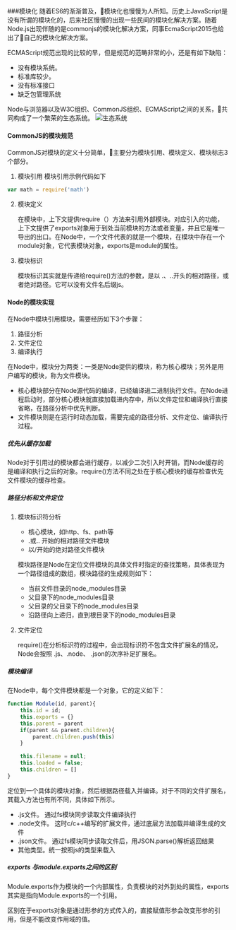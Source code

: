 ###模块化
随着ES6的渐渐普及，模块化也慢慢为人所知。历史上JavaScript是没有所谓的模块化的，后来社区慢慢的出现一些民间的模块化解决方案。随着Node.js出现伴随的是commonjs的模块化解决方案，同事EcmaScript2015也给出了自己的模块化解决方案。

ECMAScript规范出现的比较的早，但是规范的范畴非常的小，还是有如下缺陷：
- 没有模块系统。
- 标准库较少。
- 没有标准接口
- 缺乏包管理系统

Node与浏览器以及W3C组织、CommonJS组织、ECMAScript之间的关系，共同构成了一个繁荣的生态系统。
![生态系统](../img/js.png)

#### CommonJS的模块规范
CommonJS对模块的定义十分简单，主要分为模块引用、模块定义、模块标志3个部分。
1. 模块引用
模块引用示例代码如下
~~~~~js
var math = require('math')
~~~~~
2. 模块定义

   在模块中，上下文提供require（）方法来引用外部模块。对应引入的功能，上下文提供了exports对象用于到处当前模块的方法或者变量，并且它是唯一导出的出口。在Node中，一个文件代表的就是一个模块，在模块中存在一个module对象，它代表模块对象，exports是module的属性。

3. 模块标识

   模块标识其实就是传递给require()方法的参数，是以 .、..开头的相对路径，或者绝对路径。它可以没有文件名后缀js。 

#### Node的模块实现

在Node中模块引用模块，需要经历如下3个步骤：

1. 路径分析
2. 文件定位
3. 编译执行

在Node中，模块分为两类：一类是Node提供的模块，称为核心模块；另外是用户编写的模块，称为文件模块。

- 核心模块部分在Node源代码的编译，已经编译进二进制执行文件。在Node进程启动时，部分核心模块就直接加载进内存中，所以文件定位和编译执行直接省略，在路径分析中优先判断。
- 文件模块则是在运行时动态加载，需要完成的路径分析、文件定位、编译执行过程。

##### 优先从缓存加载

Node对于引用过的模块都会进行缓存，以减少二次引入时开销，而Node缓存的是编译和执行之后的对象。require()方法不同之处在于核心模块的缓存检查优先文件模块的缓存检查。

##### 路径分析和文件定位

1. 模块标识符分析

   - 核心模块，如http、fs、path等
   - .或.. 开始的相对路径文件模块
   - 以/开始的绝对路径文件模块

   模块路径是Node在定位文件模块的具体文件时指定的查找策略，具体表现为一个路径组成的数组，模块路径的生成规则如下：

   - 当前文件目录的node_modules目录
   - 父目录下的node_modules目录
   - 父目录的父目录下的node_modules目录
   - 沿路径向上递归，直到根目录下的node_modules目录

2. 文件定位

   require()在分析标识符的过程中，会出现标识符不包含文件扩展名的情况，Node会按照 .js、.node、 .json的次序补足扩展名。

##### 模块编译

在Node中，每个文件模块都是一个对象，它的定义如下：

~~~~~~js
function Module(id, parent){
    this.id = id;
    this.exports = {}
    this.parent = parent
    if(parent && parent.children){
        parent.children.push(this)
    }
    
    this.filename = null;
    this.loaded = false;
    this.children = []
}
~~~~~~

定位到一个具体的模块对象，然后根据路径载入并编译。对于不同的文件扩展名，其载入方法也有所不同，具体如下所示。

- .js文件。 通过fs模块同步读取文件编译执行
- .node文件。 这时c/c++编写的扩展文件，通过底层方法加载并编译生成的文件
- .json文件。 通过fs模块同步读取文件后，用JSON.parse()解析返回结果
- 其他类型。统一按照js的类型来载入

#####  exports 与module.exports之间的区别

Module.exports作为模块的一个内部属性，负责模块的对外到处的属性，exports其实是指向Module.exports的一个引用。

区别在于exports对象是通过形参的方式传入的，直接赋值形参会改变形参的引用，但是不能改变作用域的值。



